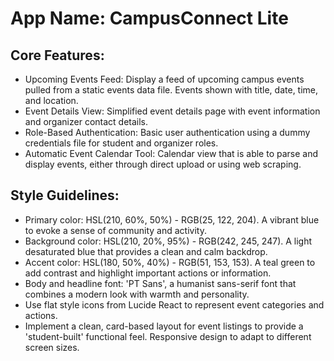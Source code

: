 # **App Name**: CampusConnect Lite

## Core Features:

- Upcoming Events Feed: Display a feed of upcoming campus events pulled from a static events data file. Events shown with title, date, time, and location.
- Event Details View: Simplified event details page with event information and organizer contact details.
- Role-Based Authentication: Basic user authentication using a dummy credentials file for student and organizer roles.
- Automatic Event Calendar Tool: Calendar view that is able to parse and display events, either through direct upload or using web scraping.

## Style Guidelines:

- Primary color: HSL(210, 60%, 50%) - RGB(25, 122, 204). A vibrant blue to evoke a sense of community and activity.
- Background color: HSL(210, 20%, 95%) - RGB(242, 245, 247). A light desaturated blue that provides a clean and calm backdrop.
- Accent color: HSL(180, 50%, 40%) - RGB(51, 153, 153). A teal green to add contrast and highlight important actions or information.
- Body and headline font: 'PT Sans', a humanist sans-serif font that combines a modern look with warmth and personality.
- Use flat style icons from Lucide React to represent event categories and actions.
- Implement a clean, card-based layout for event listings to provide a 'student-built' functional feel. Responsive design to adapt to different screen sizes.